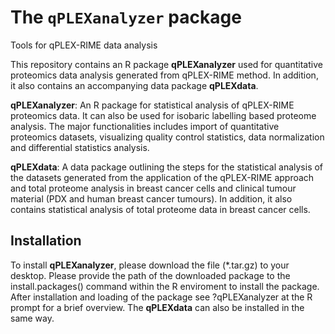 # The `qPLEXanalyzer` package

Tools for qPLEX-RIME data analysis

This repository contains an R package **qPLEXanalyzer**  used for quantitative proteomics data analysis generated from qPLEX-RIME method. In addition, it also contains an accompanying data package **qPLEXdata**.

**qPLEXanalyzer**: An R package for statistical analysis of qPLEX-RIME proteomics data. It can also be used for isobaric labelling based proteome analysis. The major functionalities includes import of quantitative proteomics datasets, visualizing quality control statistics, data normalization and differential statistics analysis.

**qPLEXdata**: A data package outlining the steps for the statistical analysis of the datasets generated from the application of the qPLEX-RIME approach and total proteome analysis in breast cancer cells and clinical tumour material (PDX and human breast cancer tumours). In addition, it also contains statistical analysis of total proteome data in breast cancer cells.

## Installation

To install **qPLEXanalyzer**, please download the file (*.tar.gz) to your desktop. Please provide the path of the downloaded package to the install.packages() command within the R enviroment to install the package. After installation and loading of the package see ?qPLEXanalyzer at the R prompt for a brief overview. The **qPLEXdata** can also be installed in the same way.
